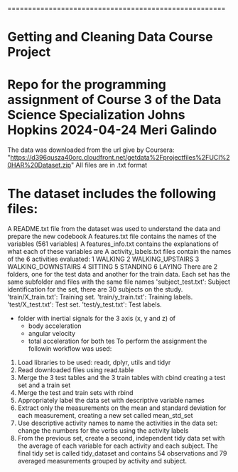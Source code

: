 =====================================================
# Getting and Cleaning Data Course Project
Repo for the programming assignment of Course 3 of the Data Science Specialization Johns Hopkins
2024-04-24
Meri Galindo
======================================================

The data was downloaded from the url give by Coursera: "https://d396qusza40orc.cloudfront.net/getdata%2Fprojectfiles%2FUCI%20HAR%20Dataset.zip"
All files are in .txt format

The dataset includes the following files:
=========================================
A README.txt file from the dataset was used to understand the data and prepare the new codebook
A features.txt file contains the names of the variables (561 variables)
A features_info.txt contains the explanations of what each of these variables are
A activity_labels.txt files contain the names of the 6 activities evaluated:
    1 WALKING
    2 WALKING_UPSTAIRS
    3 WALKING_DOWNSTAIRS
    4 SITTING
    5 STANDING
    6 LAYING
There are 2 folders, one for the test data and another for the train data. Each set has the same subfolder and files with the same file names
  'subject_test.txt': Subject identification for the set, there are 30 subjects on the study.
  'train/X_train.txt': Training set.
  'train/y_train.txt': Training labels.
  'test/X_test.txt': Test set.
  'test/y_test.txt': Test labels.
  - folder with inertial signals for the 3 axis (x, y and z) of 
      - body acceleration
      - angular velocity  
      - total acceleration for both tes
To perform the assignment the followin workflow was used:
1. Load libraries to be used: readr, dplyr, utils and tidyr
2. Read downloaded files using read.table
3. Merge the 3 test tables and the 3 train tables with cbind creating a test set and a train set
4. Merge the test and train sets with rbind
5. Appropriately label the data set with descriptive variable names
6. Extract only the measurements on the mean and standard deviation for each measurement, creating a new set called mean_std_set
7. Use descriptive activity names to name the activities in the data set: change the numbers for the verbs using the activity labels
8. From the previous set, create a second, independent tidy data set with the average of each variable for each activity and each subject.
The final tidy set is called tidy_dataset and contains 54 observations and 79 averaged measurements grouped by activity and subject.
